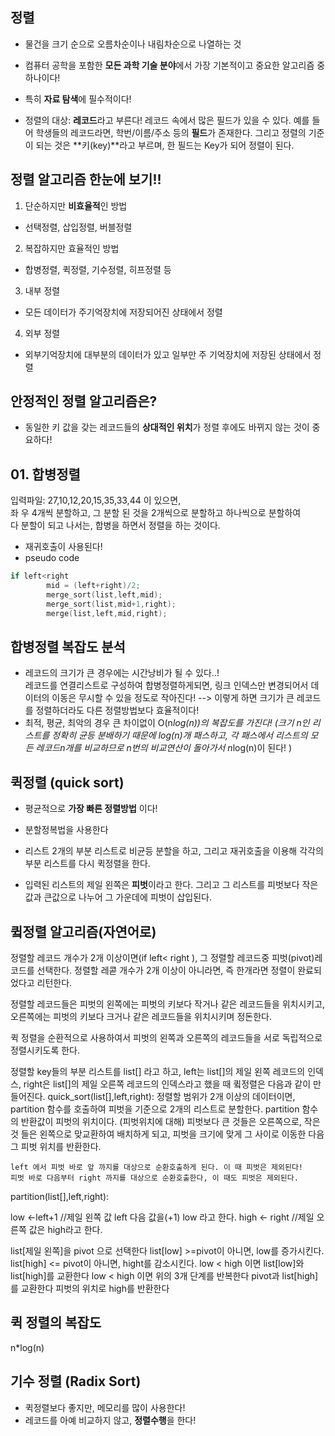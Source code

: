 ## 정렬  
- 물건을 크기 순으로 오름차순이나 내림차순으로 나열하는 것 
- 컴퓨터 공학을 포함한 **모든 과학 기술 분야**에서 가장 기본적이고 중요한 알고리즘 중 하나이다!  
- 특히 **자료 탐색**에 필수적이다!  

- 정렬의 대상: **레코드**라고 부른다! 레코드 속에서 많은 필드가 있을 수 있다. 예를 들어 학생들의 레코드라면, 학번/이름/주소 등의 **필드**가 존재한다. 그리고 정렬의 기준이 되는 것은 **키(key)**라고 부르며, 한 필드는 Key가 되어 정렬이 된다.  

## 정렬 알고리즘 한눈에 보기!!  
1. 단순하지만 **비효율적**인 방법  
- 선택정렬, 삽입정렬, 버블정렬  

2. 복잡하지만 효율적인 방법  
- 합병정렬, 퀵정렬, 기수정렬, 히프정렬 등 

3. 내부 정렬  
- 모든 데이터가 주기억장치에 저장되어진 상태에서 정렬  

4. 외부 정렬  
- 외부기억장치에 대부분의 데이터가 있고 일부만 주 기억장치에 저장된 상태에서 정렬  

## 안정적인 정렬 알고리즘은?  
- 동일한 키 값을 갖는 레코드들의 **상대적인 위치**가 정렬 후에도 바뀌지 않는 것이 중요하다!  

## 01. 합병정렬  
입력파일: 27,10,12,20,15,35,33,44
이 있으면,  
좌 우 4개씩 분할하고, 그 분할 된 것을 2개씩으로 분할하고 하나씩으로 분할하여  
다 분할이 되고 나서는, 합병을 하면서 정렬을 하는 것이다.  

- 재귀호출이 사용된다!  
- pseudo code
```c
if left<right
        mid = (left+right)/2;
        merge_sort(list,left,mid);
        merge_sort(list,mid+1,right);
        merge(list,left,mid,right);
```

## 합병정렬 복잡도 분석  
- 레코드의 크기가 큰 경우에는 시간낭비가 될 수 있다..!  
레코드를 연결리스트로 구성하여 합병정렬하게되면, 링크 인덱스만 변경되어서 데이터의 이동은 무시할 수 있을 정도로 작아진다! --> 이렇게 하면 크기가 큰 레코드를 정렬하더라도 다른 정렬방법보다 효율적이다!  
- 최적, 평균, 최악의 경우 큰 차이없이 O(n*log(n))의 복잡도를 가진다! (크기 n인 리스트를 정확히 균등 분배하기 때문에 log(n)개 패스하고, 각 패스에서 리스트의 모든 레코드n개를 비교하므로 n번의 비교연산이 돌아가서 n*log(n)이 된다! )  


## 퀵정렬 (quick sort)  
- 평균적으로 **가장 빠른 정렬방법** 이다!  
- 분할정복법을 사용한다  
- 리스트 2개의 부분 리스트로 비균등 분할을 하고, 그리고 재귀호출을 이용해 각각의 부분 리스트를 다시 퀵정렬을 한다. 

- 입력된 리스트의 제일 왼쪽은 **피벗**이라고 한다. 그리고 그 리스트를 피벗보다 작은 값과 큰값으로 나누어 그 가운데에 피벗이 삽입된다.  

## 큌정렬 알고리즘(자연어로)  
정렬할 레코드 개수가 2개 이상이면(if left< right ), 그 정렬할 레코드중 피벗(pivot)레코드를 선택한다. 정렬할 레콛 개수가 2개 이상이 아니라면, 즉 한개라면 정렬이 완료되었다고 리턴한다.  

정렬할 레코드들은 피벗의 왼쪽에는 피벗의 키보다 작거나 같은 레코드들을 위치시키고, 오른쪽에는 피벗의 키보다 크거나 같은 레코드들을 위치시키며 정돈한다.    

퀵 정렬을 순환적으로 사용하여서 피벗의 왼쪽과 오른쪽의 레코드들을 서로 독립적으로 정렬시키도록 한다.  

정렬할 key들의 부분 리스트를 list[] 라고 하고, left는 list[]의 제일 왼쪽 레코드의 인덱스, right은 list[]의 제일 오른쪽 레코드의 인덱스라고 했을 때 큌정렬은 다음과 같이 만들어진다. 
quick_sort(list[],left,right):
정렬할 범위가 2개 이상의 데이터이면,       
    partition 함수를 호출하여 피벗을 기준으로 2개의 리스트로 분할한다. 
    partition 함수의 반환값이 피벗의 위치이다.
    (피벗위치에 대해) 
    피벗보다 큰 것들은 오른쪽으로, 작은 것 들은 왼쪽으로 맞교환하여 배치하게 되고, 피벗을 크기에 맞게 그 사이로 이동한 다음 그 피벗 위치를 반환한다.  

    left 에서 피벗 바로 앞 까지를 대상으로 순환호출하게 된다. 이 때 피벗은 제외된다!
    피벗 바로 다음부터 right 까지를 대상으로 순환호출한다, 이 때도 피벗은 제외된다. 

partition(list[],left,right):

low <-left+1 //제일 왼쪽 값 left 다음 값을(+1) low 라고 한다. 
high <- right //제일 오른쪽 값은 high라고 한다. 

list[제일 왼쪽]을 pivot 으로 선택한다
    list[low] >=pivot이 아니면, low를 증가시킨다. 
    list[high] <= pivot이 아니면, hight를 감소시킨다. 
    low < high 이면 list[low]와 list[high]를 교환한다
    low < high 이면 위의 3개 단계를 반복한다 
pivot과 list[high]를 교환한다
피벗의 위치로 high를 반환한다 

## 퀵 정렬의 복잡도  
n*log(n)

## 기수 정렬 (Radix Sort)  
- 퀵정렬보다 좋지만, 메모리를 많이 사용한다!  
- 레코드를 아예 비교하지 않고, **정렬수행**을 한다!  
